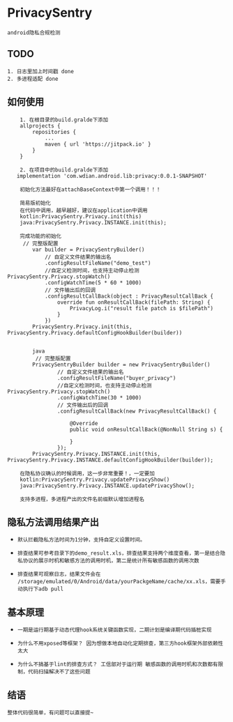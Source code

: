 # PrivacySentry
    android隐私合规检测

## TODO
    1. 日志里加上时间戳 done
    2. 多进程适配 done
## 如何使用

```
    1. 在根目录的build.gralde下添加
	allprojects {
		repositories {
			...
			maven { url 'https://jitpack.io' }
		}
	}
```



```
    2. 在项目中的build.gralde下添加
   implementation 'com.wdian.android.lib:privacy:0.0.1-SNAPSHOT'
```

```
    初始化方法最好在attachBaseContext中第一个调用！！！
```

```
    简易版初始化
    在代码中调用，越早越好，建议在application中调用
    kotlin:PrivacySentry.Privacy.init(this)
    java:PrivacySentry.Privacy.INSTANCE.init(this);
```


```
    完成功能的初始化
     // 完整版配置
        var builder = PrivacySentryBuilder()
            // 自定义文件结果的输出名
            .configResultFileName("demo_test")
            //自定义检测时间，也支持主动停止检测 PrivacySentry.Privacy.stopWatch()
            .configWatchTime(5 * 60 * 1000)
            // 文件输出后的回调
            .configResultCallBack(object : PrivacyResultCallBack {
                override fun onResultCallBack(filePath: String) {
                    PrivacyLog.i("result file patch is $filePath")
                }
            })
        PrivacySentry.Privacy.init(this, PrivacySentry.Privacy.defaultConfigHookBuilder(builder))
        
        
        java
         // 完整版配置
        PrivacySentryBuilder builder = new PrivacySentryBuilder()
                // 自定义文件结果的输出名
                .configResultFileName("buyer_privacy")
                //自定义检测时间，也支持主动停止检测 PrivacySentry.Privacy.stopWatch()
                .configWatchTime(30 * 1000)
                // 文件输出后的回调
                .configResultCallBack(new PrivacyResultCallBack() {

                    @Override
                    public void onResultCallBack(@NonNull String s) {

                    }
                });
        PrivacySentry.Privacy.INSTANCE.init(this, PrivacySentry.Privacy.INSTANCE.defaultConfigHookBuilder(builder));
```


```
    在隐私协议确认的时候调用，这一步非常重要！，一定要加
    kotlin:PrivacySentry.Privacy.updatePrivacyShow()
    java:PrivacySentry.Privacy.INSTANCE.updatePrivacyShow();
```


```
    支持多进程，多进程产出的文件名前缀默认增加进程名
```



## 隐私方法调用结果产出
-     默认拦截隐私方法时间为1分钟，支持自定义设置时间。
-     排查结果可参考目录下的demo_result.xls，排查结果支持两个维度查看，第一是结合隐私协议的展示时机和敏感方法的调用时机，第二是统计所有敏感函数的调用次数
-     排查结果可观察日志，结果文件会在 /storage/emulated/0/Android/data/yourPackgeName/cache/xx.xls，需要手动执行下adb pull

## 基本原理
-     一期是运行期基于动态代理hook系统关键函数实现，二期计划是编译期代码插桩实现
-     为什么不用xposed等框架？ 因为想做本地自动化定期排查，第三方hook框架外部依赖性太大
-     为什么不搞基于lint的排查方式？ 工信部对于运行期 敏感函数的调用时机和次数都有限制，代码扫描解决不了这些问题


## 结语
    整体代码很简单，有问题可以直接提~

